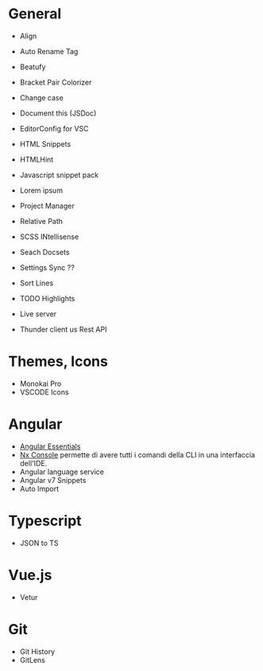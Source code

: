 # General
- Align
- Auto Rename Tag
- Beatufy
- Bracket Pair Colorizer
- Change case
- Document this (JSDoc)
- EditorConfig for VSC

- HTML Snippets
- HTMLHint
- Javascript snippet pack
- Lorem ipsum
- Project Manager
- Relative Path
- SCSS INtellisense
- Seach Docsets

- Settings Sync ??
- Sort Lines
- TODO Highlights
- Live server
- Thunder client us Rest API

# Themes, Icons
- Monokai Pro
- VSCODE Icons

# Angular
- [Angular Essentials](https://marketplace.visualstudio.com/items?itemName=johnpapa.angular-essentials&wt.mc_id=devto-blog-jopapa) 
- [Nx Console](https://nx.dev/) permette di avere tutti i comandi della CLI in una interfaccia dell'IDE.
- Angular language service
- Angular v7 Snippets
- Auto Import

# Typescript
- JSON to TS

# Vue.js
- Vetur

# Git
- Git History
- GitLens



